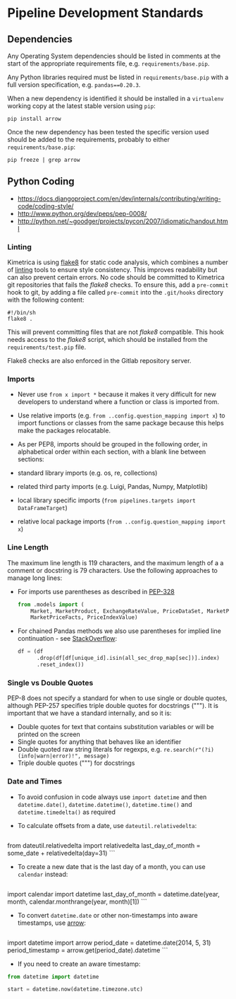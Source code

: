# Pipeline Development Standards

## Dependencies

Any Operating System dependencies should be listed in comments at the start of the appropriate requirements file, e.g. `requirements/base.pip`.

Any Python libraries required must be listed in `requirements/base.pip` with a full version specification, e.g. `pandas==0.20.3`.

When a new dependency is identified it should be installed in a `virtualenv` working copy at the latest stable version using `pip`:

```
pip install arrow
```

Once the new dependency has been tested the specific version used should be added to the requirements, probably to either `requirements/base.pip`:

```
pip freeze | grep arrow
```

## Python Coding

* <https://docs.djangoproject.com/en/dev/internals/contributing/writing-code/coding-style/>
* <http://www.python.org/dev/peps/pep-0008/>
* <http://python.net/~goodger/projects/pycon/2007/idiomatic/handout.html>

### Linting ###

Kimetrica is using [flake8](http://flake8.pycqa.org/en/latest/) for static code analysis, which combines a number of [linting](https://en.wikipedia.org/wiki/Lint_(software)) tools to ensure style consistency. This improves readability but can also prevent certain errors. No code should be committed to Kimetrica git repositories that fails the *flake8* checks. To ensure this, add a `pre-commit` hook to git, by adding a file called `pre-commit` into the `.git/hooks` directory with the following content:

    #!/bin/sh
    flake8 .

This will prevent committing files that are not *flake8* compatible. This hook needs access to the *flake8* script, which should be installed from the `requirements/test.pip` file.

Flake8 checks are also enforced in the Gitlab repository server.

### Imports ###

* Never use `from x import *` because it makes it very difficult for new developers to understand where a function or class is imported from.
* Use relative imports (e.g. `from ..config.question_mapping import x`) to import functions or classes from the same package because this helps make the packages relocatable.
* As per PEP8, imports should be grouped in the following order, in alphabetical order within each section, with a blank line between sections:

* standard library imports (e.g. os, re, collections)
* related third party imports (e.g. Luigi, Pandas, Numpy, Matplotlib)
* local library specific imports (`from pipelines.targets import DataFrameTarget`)
* relative local package imports (`from ..config.question_mapping import x`)

### Line Length ###

The maximum line length is 119 characters, and the maximum length of a
a comment or docstring is 79 characters. Use the following approaches to manage long lines:

* For imports use parentheses as described in [PEP-328](https://www.python.org/dev/peps/pep-0328/)

    ```python
    from .models import (
        Market, MarketProduct, ExchangeRateValue, PriceDataSet, MarketPrice,
        MarketPriceFacts, PriceIndexValue)
    ````

* For chained Pandas methods we also use parentheses for implied line continuation - see [StackOverflow](http://stackoverflow.com/a/34335578/270310):

    ```python
    df = (df
          .drop(df[df[unique_id].isin(all_sec_drop_map[sec])].index)
          .reset_index())
    ```

### Single vs Double Quotes ###

PEP-8 does not specify a standard for when to use single or double quotes, although PEP-257 specifies triple double quotes for docstrings ("""). It is important that we have a standard internally, and so it is:

* Double quotes for text that contains substitution variables or will be printed on the screen
* Single quotes for anything that behaves like an identifier
* Double quoted raw string literals for regexps, e.g. `re.search(r"(?i)(info|warn|error)!", message)`
* Triple double quotes (""") for docstrings

### Date and Times ###

* To avoid confusion in code always use `import datetime` and then `datetime.date()`, `datetime.datetime()`, `datetime.time()` and `datetime.timedelta()` as required
* To calculate offsets from a date, use `dateutil.relativedelta`:

    ```python
from dateutil.relativedelta import relativedelta
last_day_of_month = some_date + relativedelta(day=31)
    ```

* To create a new date that is the last day of a month, you can use `calendar` instead:

    ```python
import calendar
import datetime
last_day_of_month = datetime.date(year, month, calendar.monthrange(year, month)[1])
    ```

* To convert `datetime.date` or other non-timestamps into aware timestamps, use [arrow](https://arrow.readthedocs.org/en/latest/):

    ```python
import datetime
import arrow
period_date = datetime.date(2014, 5, 31)
period_timestamp = arrow.get(period_date).datetime
    ```

* If you need to create an aware timestamp:

```python
from datetime import datetime

start = datetime.now(datetime.timezone.utc)
```
